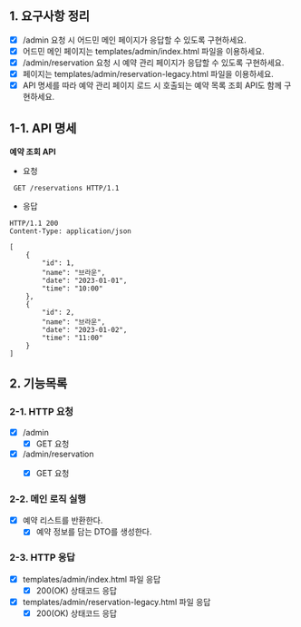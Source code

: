 ## 1. 요구사항 정리
- [x] /admin 요청 시 어드민 메인 페이지가 응답할 수 있도록 구현하세요.
- [x] 어드민 메인 페이지는 templates/admin/index.html 파일을 이용하세요.
- [x] /admin/reservation 요청 시 예약 관리 페이지가 응답할 수 있도록 구현하세요.
- [x] 페이지는 templates/admin/reservation-legacy.html 파일을 이용하세요.
- [x] API 명세를 따라 예약 관리 페이지 로드 시 호출되는 예약 목록 조회 API도 함께 구현하세요.

## 1-1. API 명세 
**예약 조회 API**
- 요청
```
 GET /reservations HTTP/1.1
```
- 응답 
```
HTTP/1.1 200 
Content-Type: application/json

[
    {
        "id": 1,
        "name": "브라운",
        "date": "2023-01-01",
        "time": "10:00"
    },
    {
        "id": 2,
        "name": "브라운",
        "date": "2023-01-02",
        "time": "11:00"
    }
]

```

## 2. 기능목록

### 2-1. HTTP 요청
- [x] /admin
  - [x] GET 요청
- [x] /admin/reservation
  - [x] GET 요청


### 2-2. 메인 로직 실행
- [x] 예약 리스트를 반환한다.
  - [x] 예약 정보를 담는 DTO를 생성한다.

### 2-3. HTTP 응답
- [x] templates/admin/index.html 파일 응답
  - [x] 200(OK) 상태코드 응답
- [x] templates/admin/reservation-legacy.html 파일 응답
  - [x] 200(OK) 상태코드 응답
